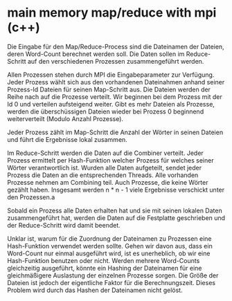 # main memory map/reduce with mpi (c++)

Die Eingabe für den Map/Reduce-Process sind die Dateinamen der Dateien, deren
Word-Count berechnet werden soll. Die Daten sollen im Reduce-Schritt auf den
verschiedenen Prozessen zusammengeführt werden.

Allen Prozessen stehen durch MPI die Eingabeparameter zur Verfügung. Jeder
Prozess wählt sich aus den vorhandenen Dateinahmen anhand seiner Prozess-Id
Dateien für seinen Map-Schritt aus. Die Dateien werden der Reihe nach auf die
Prozesse verteilt. Wir beginnen bei dem Prozess mit der Id 0 und verteilen
aufsteigend weiter. Gibt es mehr Dateien als Prozesse, werden die überschüssigen
Dateien wieder bei Prozess 0 beginnend weiterverteilt (Modulo Anzahl Prozesse).

Jeder Prozess zählt im Map-Schritt die Anzahl der Wörter in seinen Dateien und
führt die Ergebnisse lokal zusammen.

Im Reduce-Schritt werden die Daten auf die Combiner verteilt. Jeder Prozess
ermittelt per Hash-Funktion welcher Prozess für welches seiner Wörter
verantwortlich ist. Wurden alle Daten aufgeteilt, sendet jeder Prozess die Daten
an die entsprechenden Threads. Alle vorhanden Prozesse nehmen am Combining teil.
Auch Prozesse, die keine Wörter gezählt haben. Insgesamt werden n \* n - 1 viele
Ergebnisse verschickt unter den Prozessen.a

Sobald ein Prozess alle Daten erhalten hat und sie mit seinen lokalen Daten
zusammengeführt hat, werden die Daten auf die Festplatte geschrieben und der
Reduce-Schritt wird damit beendet.

Unklar ist, warum für die Zuordnung der Dateinamen zu Prozessen eine Hash-Funktion
verwendet werden sollte. Gehen wir davon aus, dass ein Word-Count nur einmal
ausgeführt wird, ist es unerheblich, ob wir eine Hash-Funktion benutzen oder nicht.
Werden mehrere Word-Counts gleichzeitig ausgeführt, könnte ein Hashing der Dateinamen
für eine gleichmäßigere Auslastung der einzelnen Prozesse sorgen. Die Größe der Dateien
ist jedoch der eigentliche Faktor für die Berechnungszeit. Dieses Problem wird durch das
Hashen der Dateinamen nicht gelöst.
